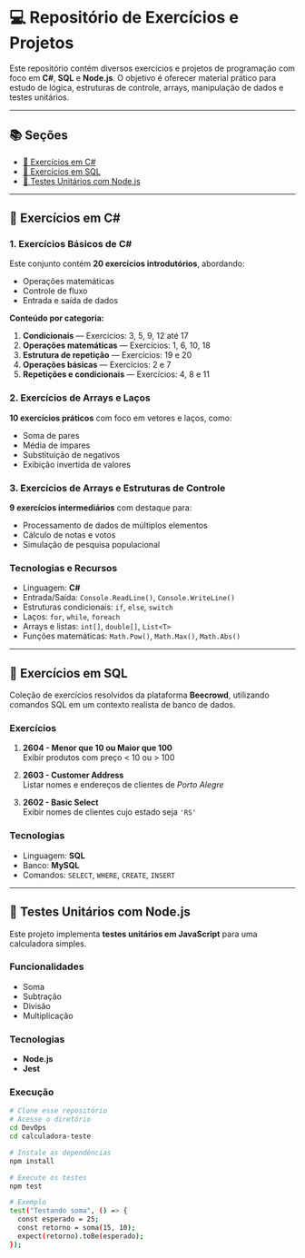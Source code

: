 # 💻 Repositório de Exercícios e Projetos

Este repositório contém diversos exercícios e projetos de programação com foco em **C#**, **SQL** e **Node.js**. O objetivo é oferecer material prático para estudo de lógica, estruturas de controle, arrays, manipulação de dados e testes unitários.

---

## 📚 Seções

- [🔹 Exercícios em C#](#-exercícios-em-c)
- [🔸 Exercícios em SQL](#-exercícios-em-sql)
- [🧪 Testes Unitários com Node.js](#-testes-unitários-com-nodejs)

---

## 🔹 Exercícios em C#

### 1. Exercícios Básicos de C#

Este conjunto contém **20 exercícios introdutórios**, abordando:

- Operações matemáticas
- Controle de fluxo
- Entrada e saída de dados

**Conteúdo por categoria:**

1. **Condicionais** — Exercícios: 3, 5, 9, 12 até 17
2. **Operações matemáticas** — Exercícios: 1, 6, 10, 18
3. **Estrutura de repetição** — Exercícios: 19 e 20
4. **Operações básicas** — Exercícios: 2 e 7
5. **Repetições e condicionais** — Exercícios: 4, 8 e 11

### 2. Exercícios de Arrays e Laços

**10 exercícios práticos** com foco em vetores e laços, como:

- Soma de pares
- Média de ímpares
- Substituição de negativos
- Exibição invertida de valores

### 3. Exercícios de Arrays e Estruturas de Controle

**9 exercícios intermediários** com destaque para:

- Processamento de dados de múltiplos elementos
- Cálculo de notas e votos
- Simulação de pesquisa populacional

### Tecnologias e Recursos

- Linguagem: **C#**
- Entrada/Saída: `Console.ReadLine()`, `Console.WriteLine()`
- Estruturas condicionais: `if`, `else`, `switch`
- Laços: `for`, `while`, `foreach`
- Arrays e listas: `int[]`, `double[]`, `List<T>`
- Funções matemáticas: `Math.Pow()`, `Math.Max()`, `Math.Abs()`

---

## 🔸 Exercícios em SQL

Coleção de exercícios resolvidos da plataforma **Beecrowd**, utilizando comandos SQL em um contexto realista de banco de dados.

### Exercícios

1. **2604 - Menor que 10 ou Maior que 100**  
   Exibir produtos com preço < 10 ou > 100

2. **2603 - Customer Address**  
   Listar nomes e endereços de clientes de _Porto Alegre_

3. **2602 - Basic Select**  
   Exibir nomes de clientes cujo estado seja `'RS'`

### Tecnologias

- Linguagem: **SQL**
- Banco: **MySQL**
- Comandos: `SELECT`, `WHERE`, `CREATE`, `INSERT`

---

## 🧪 Testes Unitários com Node.js

Este projeto implementa **testes unitários em JavaScript** para uma calculadora simples.

### Funcionalidades

- Soma
- Subtração
- Divisão
- Multiplicação

### Tecnologias

- **Node.js**
- **Jest**

### Execução

```bash
# Clone esse repositório
# Acesse o diretório
cd DevOps
cd calculadora-teste

# Instale as dependências
npm install

# Execute os testes
npm test

# Exemplo
test("Testando soma", () => {
  const esperado = 25;
  const retorno = soma(15, 10);
  expect(retorno).toBe(esperado);
});

```
